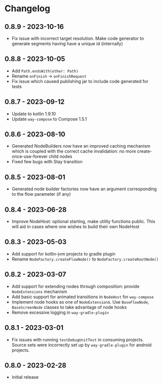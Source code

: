 # Changelog

## 0.8.9 - 2023-10-16

* Fix issue with incorrect target resolution. Make code generator to generate segments having have a unique id (internally)

## 0.8.8 - 2023-10-05

* Add `Path.endsWith(other: Path)`
* Rename `onFinish` → `onFinishRequest`
* Fix issue which caused publishing jar to include code generated for tests

## 0.8.7 - 2023-09-12

* Update to kotlin 1.9.10 
* Update `way-compose` to Compose 1.5.1

## 0.8.6 - 2023-08-10

* Generated NodeBuilders now have an improved caching mechanism which is coupled with the correct cache invalidation: no more create-once-use-forever child nodes
* Fixed few bugs with Stay transition

## 0.8.5 - 2023-08-01

* Generated node builder factories now have an argument corresponding to the flow parameter (if any)

## 0.8.4 - 2023-06-28

* Improve NodeHost: optional starting, make utility functions public. This will aid in cases where one wishes to build their own NodeHost

## 0.8.3 - 2023-05-03

* Add support for kotlin-jvm projects to gradle plugin
* Rename `NodeFactory.createFlowNode()` to `NodeFactory.createRootNode()`

## 0.8.2 - 2023-03-07

* Add support for extending nodes through composition: provide `NodeExtensions` mechanism
* Add basic support for animated transitions in `NodeHost` for `way-compose` 
* Implement node hooks as one of `NodeExtension`s. Use `BaseFlowNode`, `BaseScreenNode` classes to take advantage of node hooks 
* Remove excessive logging in `way-gradle-plugin`

## 0.8.1 - 2023-03-01

* Fix issues with running `testDebugUnitTest` in consuming projects. Source sets were incorrectly set up by `way-gradle-plugin` for android projects.


## 0.8.0 - 2023-02-28

* Initial release

